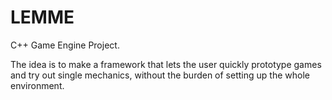 # LEMME
C++ Game Engine Project.

The idea is to make a framework that lets the user quickly prototype games and try out single mechanics, without the burden of setting up the whole environment.
